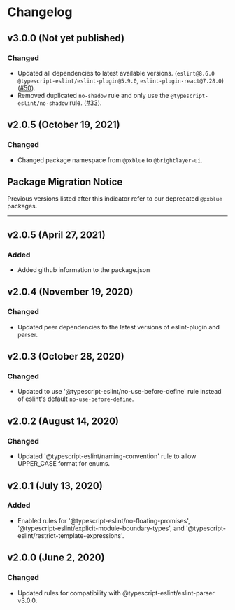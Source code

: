 # Changelog

## v3.0.0 (Not yet published)

### Changed

-   Updated all dependencies to latest available versions. (`eslint@8.6.0` `@typescript-eslint/eslint-plugin@5.9.0`, `eslint-plugin-react@7.28.0`) ([#50](https://github.com/brightlayer-ui/code-standards/issues/50)).
-   Removed duplicated `no-shadow` rule and only use the `@typescript-eslint/no-shadow` rule. ([#33](https://github.com/brightlayer-ui/code-standards/issues/33)).

## v2.0.5 (October 19, 2021)

### Changed

-   Changed package namespace from `@pxblue` to `@brightlayer-ui`.

## Package Migration Notice

Previous versions listed after this indicator refer to our deprecated `@pxblue` packages.

---

## v2.0.5 (April 27, 2021)

### Added

-   Added github information to the package.json

## v2.0.4 (November 19, 2020)

### Changed

-   Updated peer dependencies to the latest versions of eslint-plugin and parser.

## v2.0.3 (October 28, 2020)

### Changed

-   Updated to use '@typescript-eslint/no-use-before-define' rule instead of eslint's default `no-use-before-define`.

## v2.0.2 (August 14, 2020)

### Changed

-   Updated '@typescript-eslint/naming-convention' rule to allow UPPER_CASE format for enums.

## v2.0.1 (July 13, 2020)

### Added

-   Enabled rules for '@typescript-eslint/no-floating-promises', '@typescript-eslint/explicit-module-boundary-types', and '@typescript-eslint/restrict-template-expressions'.

## v2.0.0 (June 2, 2020)

### Changed

-   Updated rules for compatibility with @typescript-eslint/eslint-parser v3.0.0.
